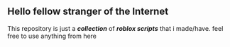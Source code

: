 ## **Hello fellow stranger of the Internet**

This repository is just a ***collection*** of ***roblox scripts*** that i made/have.
feel free to use anything from here
